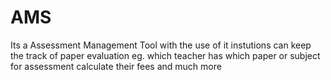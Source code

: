 # AMS
Its a Assessment Management Tool 
with the use of it instutions can keep the track of paper evaluation
eg. which teacher has which paper or subject for assessment 
    calculate their fees and much more
